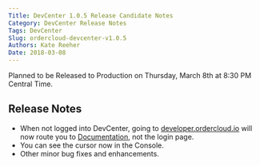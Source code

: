 ```yaml
---
Title: DevCenter 1.0.5 Release Candidate Notes
Category: DevCenter Release Notes
Tags: DevCenter
Slug: ordercloud-devcenter-v1.0.5
Authors: Kate Reeher
Date: 2018-03-08
---
```


Planned to be Released to Production on Thursday, March 8th at 8:30 PM Central Time.

## Release Notes

- When not logged into DevCenter, going to [developer.ordercloud.io](https://developer.ordercloud.io/) will now route you to [Documentation](https://developer.ordercloud.io/documentation/), not the login page.
- You can see the cursor now in the Console.
- Other minor bug fixes and enhancements.